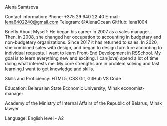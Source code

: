 Alena Samtsova
 
Contact information:
Phone: +375 29 640 22 40
E-mail: lena6402240@gmail.com
Telegram: @AlenaOcean
GitHub: lena1004
 
Briefly About Myself:
He began his career in 2007 as a sales manager. Then, in 2008, she changed her occupation to accounting in budgetary and non-budgetary organizations. Since 2017 it has returned to sales. In 2020, she combined sales with design, and began to design furniture according to individual requests.
I want to learn Front-End Development in RSSchool.
My goal is to learn everything new and exciting. I can(love) spend a lot of time doing what interests me. My core strengths are in problem solving and fast learning.I want to get knowledge and skills.
 
Skills and Proficiency:
HTML5, CSS
Git, GitHub
VS Code
 
Education:
Belarusian State Economic University, Minsk
economist-manager
 
Academy of the Ministry of Internal Affairs of the Republic of Belarus, Minsk
lawyer
 
Language:
English level - A2
